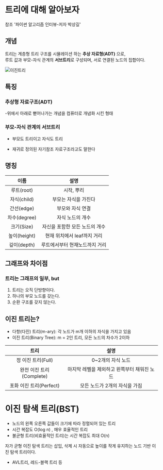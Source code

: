 # 트리에 대해 알아보자
참조 '파이썬 알고리즘 인터뷰-저자 박상길'  

## 개념

트리는 계층형 트리 구조를 시뮬레이션 하는 **추상 자료형(ADT)** 으로,  
루트 값과 부모-자식 관계의 **서브트리**로 구성되며, 서로 연결된 노드의 집합이다.

![이진트리](https://dbscthumb-phinf.pstatic.net/3523_000_1/20141020113417790_HOLB9ZB8H.jpg/ka7_119_i5.jpg?type=w340_fst&wm=N)

## 특징
### 추상형 자료구조(ADT)

-위에서 아래로 뻗어나가는 개념을 컴퓨터로 개념화 시킨 형태
### 부모-자식 관계의 서브트리

- 부모도 트리이고 자식도 트리 

- 재귀로 정의된 자기참조 자료구조라고도 말한다

## 명칭
이름 | 설명
:--:|:--:
루트(root) |  시작, 뿌리
자식(child) | 부모는 자식을 가진다
간선(edge) | 부모와 자식 연결
차수(degree) | 자식 노드의 개수  
크기(Size) | 자신을 포함한 모든 노드의 개수
높이(height) | 현재 위치에서 leaf까지 거리
깊이(depth) | 루트에서부터 현재노드까지 거리

## 그래프와 차이점
### 트리는 그래프의 일부, but
1. 트리는 오직 단방향이다.  
2. 하나의 부모 노드를 갖는다.  
3. 순환 구조를 갖지 않는다.  



## 이진 트리는?
- 다항(다진) 트리(m-ary): 각 노드가 m개 이하의 자식을 가지고 있음
- 이진 트리(Binary Tree): m = 2인 트리, 모든 노드의 차수가 2이하

트리 | 설명
:--:|:--:
정 이진 트리(Full) | 0~2개의 자식 노드
완전 이진 트리(Complete) | 마지막 레벨을 제외하고 왼쪽부터 채워진 노드
포화 이진 트리(Perfect) | 모든 노드가 2개의 자식을 가짐


# 이진 탐색 트리(BST)
- 노드의 왼쪽 오른쪽 값들이 크기에 따라 정렬되어 있는 트리
- 시간 복잡도 O(log n) , 매우 효율적인 트리
- 불균형 트리(비효율적인 트리)는 시간 복잡도 최대 O(n)

자가 균형 이진 탐색 트리는 삽입, 삭제 시 자동으로 높이를 작게 유지하는 노드 기반 이진 탐색 트리이다.
 - AVL트리, 레드-블랙 트리 등
